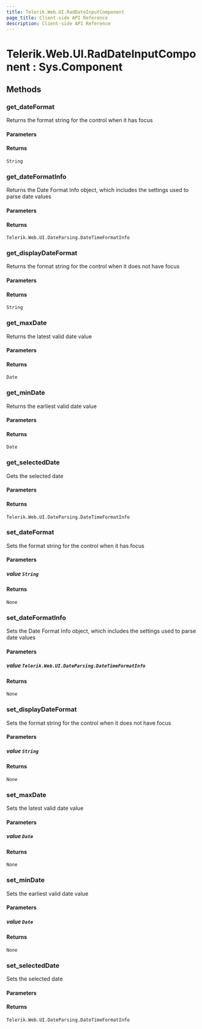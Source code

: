 ```yaml
---
title: Telerik.Web.UI.RadDateInputComponent
page_title: Client-side API Reference
description: Client-side API Reference
---
```


# Telerik.Web.UI.RadDateInputComponent : Sys.Component 

## Methods

###  get_dateFormat

Returns the format string for the control when it has focus

#### Parameters

#### Returns

`String` 

###  get_dateFormatInfo

Returns the Date Format Info object, which includes the settings used to parse date values

#### Parameters

#### Returns

`Telerik.Web.UI.DateParsing.DateTimeFormatInfo` 

###  get_displayDateFormat

Returns the format string for the control when it does not have focus

#### Parameters

#### Returns

`String` 

###  get_maxDate

Returns the latest valid date value

#### Parameters

#### Returns

`Date` 

###  get_minDate

Returns the earliest valid date value

#### Parameters

#### Returns

`Date` 

###  get_selectedDate

Gets the selected date

#### Parameters

#### Returns

`Telerik.Web.UI.DateParsing.DateTimeFormatInfo` 

###  set_dateFormat

Sets the format string for the control when it has focus

#### Parameters

##### value `String`

#### Returns

`None` 

###  set_dateFormatInfo

Sets the Date Format Info object, which includes the settings used to parse date values

#### Parameters

##### value `Telerik.Web.UI.DateParsing.DateTimeFormatInfo`

#### Returns

`None` 

###  set_displayDateFormat

Sets the format string for the control when it does not have focus

#### Parameters

##### value `String`

#### Returns

`None` 

###  set_maxDate

Sets the latest valid date value

#### Parameters

##### value `Date`

#### Returns

`None` 

###  set_minDate

Sets the earliest valid date value

#### Parameters

##### value `Date`

#### Returns

`None` 

###  set_selectedDate

Sets the selected date

#### Parameters

#### Returns

`Telerik.Web.UI.DateParsing.DateTimeFormatInfo` 


